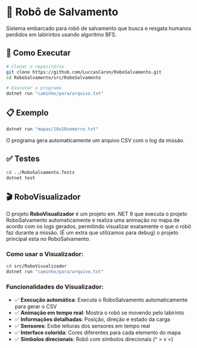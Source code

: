 # 🤖 Robô de Salvamento

Sistema embarcado para robô de salvamento que busca e resgata humanos perdidos em labirintos usando algoritmo BFS.

## 🚀 Como Executar

```bash
# Clonar o repositório
git clone https://github.com/LuccasCaron/RoboSalvamento.git
cd RoboSalvamento/src/RoboSalvamento

# Executar o programa
dotnet run "caminho/para/arquivo.txt"
```

## 📋 Exemplo

```bash
dotnet run "mapas/10x20semerro.txt"
```

O programa gera automaticamente um arquivo CSV com o log da missão.

## ✅ Testes

```bash
cd ../RoboSalvamento.Tests
dotnet test
```

## 🎬 RoboVisualizador

O projeto **RoboVisualizador** é um projeto em .NET 9 que executa o projeto RoboSalvamento automaticamente e realiza uma animação no mapa de acordo com os logs gerados, permitindo visualizar exatamente o que o robô faz durante a missão. (É um extra que utilizamos para debug) o projeto principal esta no RoboSalvamento.

### Como usar o Visualizador:

```bash
cd src/RoboVisualizador
dotnet run "caminho/para/arquivo.txt"
```

### Funcionalidades do Visualizador:

- ✅ **Execução automática**: Executa o RoboSalvamento automaticamente para gerar o CSV
- ✅ **Animação em tempo real**: Mostra o robô se movendo pelo labirinto
- ✅ **Informações detalhadas**: Posição, direção e estado da carga
- ✅ **Sensores**: Exibe leituras dos sensores em tempo real
- ✅ **Interface colorida**: Cores diferentes para cada elemento do mapa
- ✅ **Símbolos direcionais**: Robô com símbolos direcionais (^ > v <)
